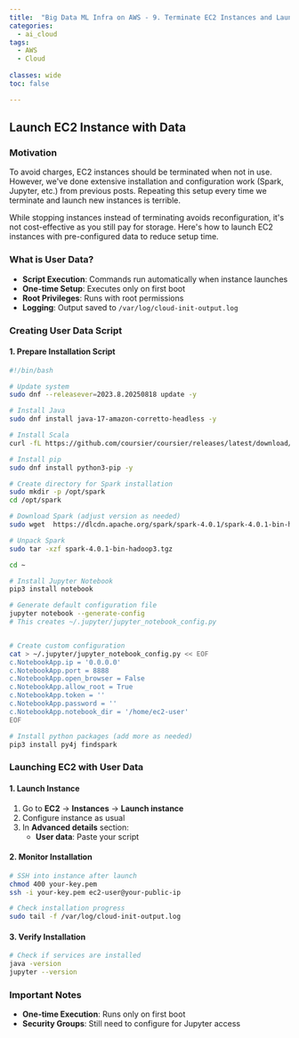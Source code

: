 ```yaml
---
title:  "Big Data ML Infra on AWS - 9. Terminate EC2 Instances and Launch with Data"
categories:
  - ai_cloud
tags:
  - AWS
  - Cloud
  
classes: wide
toc: false

---
```


## Launch EC2 Instance with Data

### Motivation
To avoid charges, EC2 instances should be terminated when not in use. However, we've done extensive installation and configuration work (Spark, Jupyter, etc.) from previous posts. Repeating this setup every time we terminate and launch new instances is terrible.

While stopping instances instead of terminating avoids reconfiguration, it's not cost-effective as you still pay for storage. Here's how to launch EC2 instances with pre-configured data to reduce setup time.

### What is User Data?
- **Script Execution**: Commands run automatically when instance launches
- **One-time Setup**: Executes only on first boot
- **Root Privileges**: Runs with root permissions
- **Logging**: Output saved to `/var/log/cloud-init-output.log`

### Creating User Data Script

#### 1. Prepare Installation Script
```bash
#!/bin/bash

# Update system
sudo dnf --releasever=2023.8.20250818 update -y

# Install Java
sudo dnf install java-17-amazon-corretto-headless -y

# Install Scala
curl -fL https://github.com/coursier/coursier/releases/latest/download/cs-x86_64-pc-linux.gz | gzip -d > cs && chmod +x cs && ./cs setup -y

# Install pip
sudo dnf install python3-pip -y

# Create directory for Spark installation
sudo mkdir -p /opt/spark
cd /opt/spark

# Download Spark (adjust version as needed)
sudo wget  https://dlcdn.apache.org/spark/spark-4.0.1/spark-4.0.1-bin-hadoop3.tgz

# Unpack Spark
sudo tar -xzf spark-4.0.1-bin-hadoop3.tgz

cd ~

# Install Jupyter Notebook
pip3 install notebook 

# Generate default configuration file
jupyter notebook --generate-config
# This creates ~/.jupyter/jupyter_notebook_config.py


# Create custom configuration
cat > ~/.jupyter/jupyter_notebook_config.py << EOF
c.NotebookApp.ip = '0.0.0.0'
c.NotebookApp.port = 8888
c.NotebookApp.open_browser = False
c.NotebookApp.allow_root = True
c.NotebookApp.token = ''
c.NotebookApp.password = ''
c.NotebookApp.notebook_dir = '/home/ec2-user'
EOF

# Install python packages (add more as needed)
pip3 install py4j findspark 
```

### Launching EC2 with User Data

#### 1. Launch Instance
1. Go to **EC2** → **Instances** → **Launch instance**
2. Configure instance as usual
3. In **Advanced details** section:
   - **User data**: Paste your script

#### 2. Monitor Installation
```bash
# SSH into instance after launch
chmod 400 your-key.pem
ssh -i your-key.pem ec2-user@your-public-ip

# Check installation progress
sudo tail -f /var/log/cloud-init-output.log

```

#### 3. Verify Installation
```bash
# Check if services are installed
java -version
jupyter --version

```

### Important Notes
- **One-time Execution**: Runs only on first boot
- **Security Groups**: Still need to configure for Jupyter access
